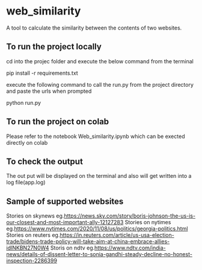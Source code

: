 # web_similarity
A tool to calculate the similarity between the contents of two websites.

## To run the project locally

cd into the projec folder and execute the below command from the terminal

pip install -r requirements.txt

execute the following command to call the run.py from the project directory and paste the urls when prompted

python run.py

## To run the project on colab
Please refer to the notebook Web_similarity.ipynb which can be exected directly on colab


## To check the output

The out put will be displayed on the terminal and also will get written into a log file(app.log)


## Sample of supported websites
Stories on skynews  eg.https://news.sky.com/story/boris-johnson-the-us-is-our-closest-and-most-important-ally-12127283
Stories on nytimes  eg.https://www.nytimes.com/2020/11/08/us/politics/georgia-politics.html
Stories on reuters  eg.https://in.reuters.com/article/us-usa-election-trade/bidens-trade-policy-will-take-aim-at-china-embrace-allies-idINKBN27N0W4
Storis on ndtv      eg.https://www.ndtv.com/india-news/details-of-dissent-letter-to-sonia-gandhi-steady-decline-no-honest-inspection-2286399

